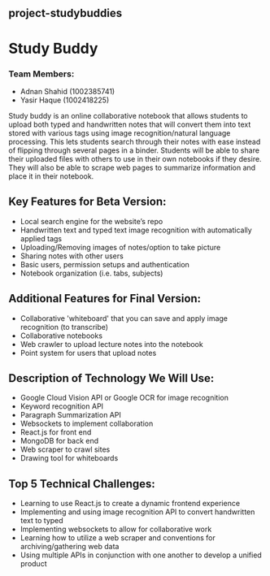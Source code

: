 ## project-studybuddies

# Study Buddy

### Team Members: 
- Adnan Shahid (1002385741) 
- Yasir Haque (1002418225)

Study buddy is an online collaborative notebook that allows students to upload both typed and handwritten notes that will convert them into text stored with various tags using image recognition/natural language processing. This lets students search through their notes with ease instead of flipping through several pages in a binder. Students will be able to share their uploaded files with others to use in their own notebooks if they desire. They will also be able to scrape web pages to summarize information and place it in their notebook.

## Key Features for Beta Version:
- Local search engine for the website’s repo
- Handwritten text and typed text image recognition with automatically applied tags
- Uploading/Removing images of notes/option to take picture
- Sharing notes with other users
- Basic users, permission setups and authentication
- Notebook organization (i.e. tabs, subjects)

## Additional Features for Final Version:
- Collaborative 'whiteboard' that you can save and apply image recognition (to transcribe)
- Collaborative notebooks
- Web crawler to upload lecture notes into the notebook
- Point system for users that upload notes

## Description of Technology We Will Use:
- Google Cloud Vision API or Google OCR for image recognition
- Keyword recognition API
- Paragraph Summarization API
- Websockets to implement collaboration
- React.js for front end
- MongoDB for back end
- Web scraper to crawl sites
- Drawing tool for whiteboards

## Top 5 Technical Challenges:
- Learning to use React.js to create a dynamic frontend experience
- Implementing and using image recognition API to convert handwritten text to typed
- Implementing websockets to allow for collaborative work
- Learning how to utilize a web scraper and conventions for archiving/gathering web data
- Using multiple APIs in conjunction with one another to develop a unified product
